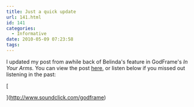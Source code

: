 ```yaml
---
title: Just a quick update
url: 141.html
id: 141
categories:
  - Informative
date: 2010-05-09 07:23:58
tags:
---
```


I updated my post from awhile back of Belinda's feature in GodFrame's _In Your Arms._ You can view the post [here](http://astranoir.com/?p=32), or listen below if you missed out listening in the past:

[

](http://www.soundclick.com/godframe)